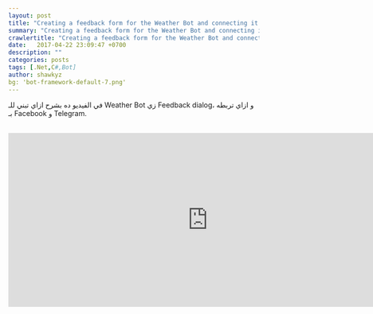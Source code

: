 ```yaml
---
layout: post
title: "Creating a feedback form for the Weather Bot and connecting it with Facebook and Telegram."
summary: "Creating a feedback form for the Weather Bot and connecting it with Facebook and Telegram."
crawlertitle: "Creating a feedback form for the Weather Bot and connecting it with Facebook and Telegram."
date:   2017-04-22 23:09:47 +0700
description: ""
categories: posts
tags: [.Net,C#,Bot]
author: shawkyz
bg: 'bot-framework-default-7.png'
---
```

في الفيديو ده بشرح ازاي تبني للـ Weather Bot زي Feedback dialog، و ازاي تربطه بـ Facebook و Telegram. 

<br />
 <iframe src="https://www.facebook.com/plugins/video.php?href=https%3A%2F%2Fwww.facebook.com%2FShawkyz1%2Fvideos%2F10210552804349103%2F&width=800&show_text=false&appId=312241548925621&height=350" width="800" height="350" style="border:none;overflow:hidden" scrolling="no" frameborder="0" allowTransparency="true"></iframe>

 <br />